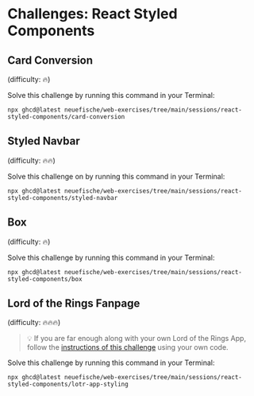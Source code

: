 # Challenges: React Styled Components

## Card Conversion

(difficulty: 🔥)

Solve this challenge by running this command in your Terminal:

```
npx ghcd@latest neuefische/web-exercises/tree/main/sessions/react-styled-components/card-conversion
```

## Styled Navbar

(difficulty: 🔥🔥)

Solve this challenge on by running this command in your Terminal:

```
npx ghcd@latest neuefische/web-exercises/tree/main/sessions/react-styled-components/styled-navbar
```

## Box

(difficulty: 🔥)

Solve this challenge by running this command in your Terminal:

```
npx ghcd@latest neuefische/web-exercises/tree/main/sessions/react-styled-components/box
```

## Lord of the Rings Fanpage

(difficulty: 🔥🔥🔥)

> 💡 If you are far enough along with your own Lord of the Rings App, follow the
> [instructions of this challenge](https://github.com/neuefische/web-exercises/tree/main/sessions/react-styled-components/lotr-app-styling?file=/README.md)
> using your own code.

Solve this challenge by running this command in your Terminal:

```
npx ghcd@latest neuefische/web-exercises/tree/main/sessions/react-styled-components/lotr-app-styling
```
